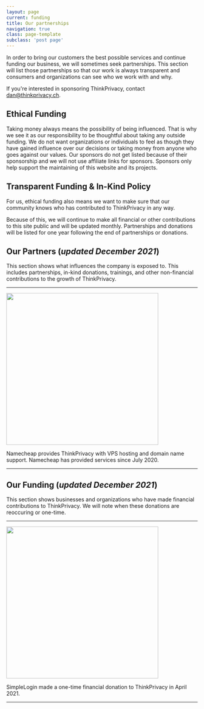 ```yaml
---
layout: page
current: funding
title: Our partnerships
navigation: true
class: page-template
subclass: 'post page'
---
```

In order to bring our customers the best possible services and continue funding our business, we will sometimes seek partnerships. This section will list those partnerships so that our work is always transparent and consumers and organizations can see who we work with and why.

If you're interested in sponsoring ThinkPrivacy, contact dan@thinkprivacy.ch. 

## Ethical Funding

Taking money always means the possibility of being influenced. That is why we see it as our responsibility to be thoughtful about taking any outside funding. We do not want organizations or individuals to feel as though they have gained influence over our decisions or taking money from anyone who goes against our values. Our sponsors do not get listed because of their sponsorship and we will not use affiliate links for sponsors. Sponsors only help support the maintaining of this website and its projects. 

## Transparent Funding & In-Kind Policy

For us, ethical funding also means we want to make sure that our community knows who has contributed to ThinkPrivacy in any way.

Because of this, we will continue to make all financial or other contributions to this site public and will be updated monthly. Partnerships and donations will be listed for one year following the end of partnerships or donations.

## Our Partners (*updated December 2021*)

This section shows what influences the company is exposed to. This includes partnerships, in-kind donations, trainings, and other non-financial contributions to the growth of ThinkPrivacy.

***

<a href="https://www.namecheap.com/hosting/vps/" target="_blank"><img src="{{ site.baseurl }}assets/images/namecheap_dark.png" width="400px"></a>

Namecheap provides ThinkPrivacy with VPS hosting and domain name support. Namecheap has provided services since July 2020.

***

## Our Funding (*updated December 2021*)

This section shows businesses and organizations who have made financial contributions to ThinkPrivacy. We will note when these donations are reoccuring or one-time.

***

<a href="https://simplelogin.io/" target="_blank"><img src="{{ site.baseurl }}assets/images/simple_login.png" width="400px"></a>

SimpleLogin made a one-time financial donation to ThinkPrivacy in April 2021.

***
